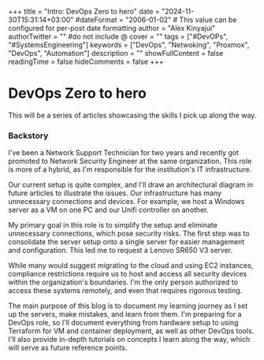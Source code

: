 +++
title = "Intro: DevOps Zero to hero"
date = "2024-11-30T15:31:14+03:00"
#dateFormat = "2006-01-02" # This value can be configured for per-post date formatting
author = "Alex Kinyajui"
authorTwitter = "" #do not include @
cover = ""
tags = ["#DevOPs", "#SystemsEngineering"]
keywords = ["DevOps", "Netwoking", "Proxmox", "DevOps", "Automation"]
description = ""
showFullContent = false
readingTime = false
hideComments = false
+++

# DevOps Zero to hero

This will be a series of articles showcasing the skills I pick up along the way.

### Backstory
I've been a Network Support Technician for two years and recently got promoted to Network Security Engineer at the same organization. This role is more of a hybrid, as I'm responsible for the institution's IT infrastructure.

Our current setup is quite complex, and I'll draw an architectural diagram in future articles to illustrate the issues. Our infrastructure has many unnecessary connections and devices. For example, we host a Windows server as a VM on one PC and our Unifi controller on another.

My primary goal in this role is to simplify the setup and eliminate unnecessary connections, which pose security risks. The first step was to consolidate the server setup onto a single server for easier management and configuration. This led me to request a Lenovo SR650 V3 server.

While many would suggest migrating to the cloud and using EC2 instances, compliance restrictions require us to host and access all security devices within the organization's boundaries. I'm the only person authorized to access these systems remotely, and even that requires rigorous testing.

The main purpose of this blog is to document my learning journey as I set up the servers, make mistakes, and learn from them. I'm preparing for a DevOps role, so I'll document everything from hardware setup to using Terraform for VM and container deployment, as well as other DevOps tools. I'll also provide in-depth tutorials on concepts I learn along the way, which will serve as future reference points.

